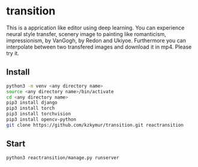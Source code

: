 # transition
This is a apprication like editor using deep learning. You can experience neural style transfer, scenery image to painting like romanticism, impressionism, by VanGogh, by Redon and Ukiyoe. Furthermore you can interpolate between two transfered images and download it in mp4. Please try it.

## Install
```bash
python3 -m venv <any directory name>
source <any directory name>/bin/activate
cd <any directory name>
pip3 install django
pip3 install torch
pip3 install torchvision
pip3 install opencv-python
git clone https://github.com/kzkymur/transition.git reactransition
```

## Start
```bash
python3 reactransition/manage.py runserver
```
